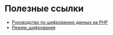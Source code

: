 Полезные ссылки
===

* [Руководство по шифрованию данных на PHP](https://habr.com/ru/post/257439/)
* [Режим_шифрования](https://ru.wikipedia.org/wiki/Режим_шифрования)
